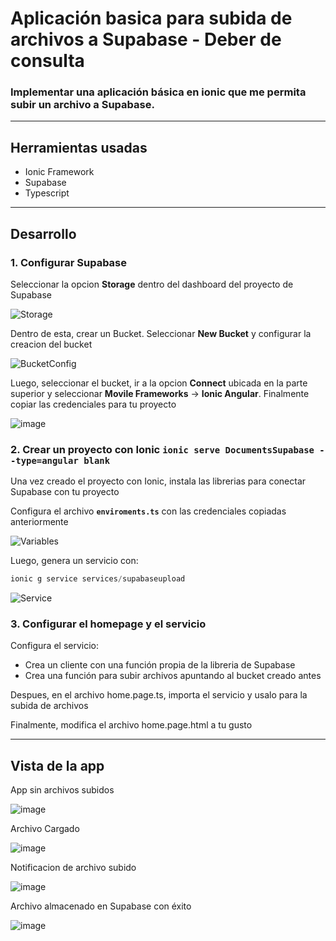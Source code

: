 # Aplicación basica para subida de archivos a Supabase - Deber de consulta

### Implementar una aplicación básica en ionic que me permita subir un archivo a Supabase.

--- 

## Herramientas usadas

- Ionic Framework
- Supabase
- Typescript

---

## Desarrollo

### 1. Configurar Supabase

Seleccionar la opcion **Storage** dentro del dashboard del proyecto de Supabase

![Storage](https://github.com/user-attachments/assets/c1f6d7c0-fdfe-47f5-9850-4d10302c86ad)

Dentro de esta, crear un Bucket. Seleccionar **New Bucket** y configurar la creacion del bucket

![BucketConfig](https://github.com/user-attachments/assets/5ff37e4f-4863-4e4a-84ff-09e829d860df)

Luego, seleccionar el bucket, ir a la opcion **Connect** ubicada en la parte superior y seleccionar **Movile Frameworks** -> **Ionic Angular**. Finalmente copiar las credenciales para tu proyecto 

![image](https://github.com/user-attachments/assets/4addef6e-1a5d-442f-bd66-884606c0a09c)
  
### 2. Crear un proyecto con Ionic `ionic serve DocumentsSupabase --type=angular blank`

Una vez creado el proyecto con Ionic, instala las librerias para conectar Supabase con tu proyecto

Configura el archivo **`enviroments.ts`** con las credenciales copiadas anteriormente

![Variables](https://github.com/user-attachments/assets/dc969fab-d919-4bbc-8569-13a6c8487fe5)

Luego, genera un servicio con: 

```ts
ionic g service services/supabaseupload
```

![Service](https://github.com/user-attachments/assets/e093230f-6538-419e-a345-ef6ab9ab51a4)

### 3. Configurar el homepage y el servicio 

Configura el servicio: 
- Crea un cliente con una función propia de la libreria de Supabase
- Crea una función para subir archivos apuntando al bucket creado antes

Despues, en el archivo home.page.ts, importa el servicio y usalo para la subida de archivos

Finalmente, modifica el archivo home.page.html a tu gusto

---

## Vista de la app

App sin archivos subidos

![image](https://github.com/user-attachments/assets/27f79cbe-1550-429e-b972-a74700029f74)

Archivo Cargado

![image](https://github.com/user-attachments/assets/c1f2ff49-6b4e-4f6a-8d2c-c35b175b4bbf)

Notificacion de archivo subido

![image](https://github.com/user-attachments/assets/50237059-0e82-4549-9505-5128e6dfc44d)

Archivo almacenado en Supabase con éxito

![image](https://github.com/user-attachments/assets/a5db9b25-8f0b-4d05-9bfe-186bd4a96003)

